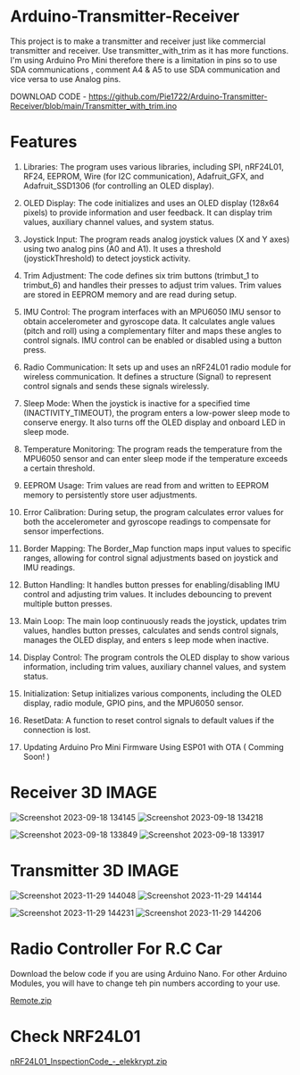 # Arduino-Transmitter-Receiver

This project is to make a transmitter and receiver just like commercial transmitter and receiver.
Use transmitter_with_trim as it has more functions. I'm using Arduino Pro Mini therefore there is a limitation in pins so to use SDA communications , comment A4 & A5 to use SDA communication and vice versa to use Analog pins. 

DOWNLOAD CODE - https://github.com/Pie1722/Arduino-Transmitter-Receiver/blob/main/Transmitter_with_trim.ino

# Features

1. Libraries: The program uses various libraries, including SPI, nRF24L01, RF24, EEPROM, Wire (for I2C communication), Adafruit_GFX, and Adafruit_SSD1306 (for controlling an OLED 
   display).

2. OLED Display: The code initializes and uses an OLED display (128x64 pixels) to provide information and user feedback. It can display trim values, auxiliary channel values, and system 
   status.

3. Joystick Input: The program reads analog joystick values (X and Y axes) using two analog pins (A0 and A1). It uses a threshold (joystickThreshold) to detect joystick activity.

4. Trim Adjustment: The code defines six trim buttons (trimbut_1 to trimbut_6) and handles their presses to adjust trim values. Trim values are stored in EEPROM memory and are read 
   during setup.

5. IMU Control: The program interfaces with an MPU6050 IMU sensor to obtain accelerometer and gyroscope data. It calculates angle values (pitch and roll) using a complementary filter 
   and maps these angles to control signals. IMU control can be enabled or disabled using a button press.

6. Radio Communication: It sets up and uses an nRF24L01 radio module for wireless communication. It defines a structure (Signal) to represent control signals and sends these signals 
   wirelessly.

7. Sleep Mode: When the joystick is inactive for a specified time (INACTIVITY_TIMEOUT), the program enters a low-power sleep mode to conserve energy. It also turns off the OLED display 
   and onboard LED in sleep mode.

8. Temperature Monitoring: The program reads the temperature from the MPU6050 sensor and can enter sleep mode if the temperature exceeds a certain threshold.

9. EEPROM Usage: Trim values are read from and written to EEPROM memory to persistently store user adjustments.

10. Error Calibration: During setup, the program calculates error values for both the accelerometer and gyroscope readings to compensate for sensor imperfections.

11. Border Mapping: The Border_Map function maps input values to specific ranges, allowing for control signal adjustments based on joystick and IMU readings.

12. Button Handling: It handles button presses for enabling/disabling IMU control and adjusting trim values. It includes debouncing to prevent multiple button presses.

13. Main Loop: The main loop continuously reads the joystick, updates trim values, handles button presses, calculates and sends control signals, manages the OLED display, and enters s 
    leep mode when inactive.

14. Display Control: The program controls the OLED display to show various information, including trim values, auxiliary channel values, and system status.

15. Initialization: Setup initializes various components, including the OLED display, radio module, GPIO pins, and the MPU6050 sensor.

16. ResetData: A function to reset control signals to default values if the connection is lost.

17. Updating Arduino Pro Mini Firmware Using ESP01 with OTA ( Comming Soon! )

# Receiver 3D IMAGE 

![Screenshot 2023-09-18 134145](https://github.com/HyperArx/Arduino-Transmitter-Receiver/assets/86643678/ea99f1ee-3162-425a-bd24-1693b3a2b001)
![Screenshot 2023-09-18 134218](https://github.com/HyperArx/Arduino-Transmitter-Receiver/assets/86643678/d91e2560-1855-461f-8238-2a0aa3840254)

![Screenshot 2023-09-18 133849](https://github.com/HyperArx/Arduino-Transmitter-Receiver/assets/86643678/028317d7-e2c3-4d8a-98c9-f3b1d13e1644)
![Screenshot 2023-09-18 133917](https://github.com/HyperArx/Arduino-Transmitter-Receiver/assets/86643678/2b8a5546-1c2a-4c96-98cb-bc6da7ae9cde)

# Transmitter 3D IMAGE 

![Screenshot 2023-11-29 144048](https://github.com/Pie1722/Arduino-Transmitter-Receiver/assets/86643678/67515aae-b524-4ce9-8beb-a0c335a004ae)
![Screenshot 2023-11-29 144144](https://github.com/Pie1722/Arduino-Transmitter-Receiver/assets/86643678/6ef1c2b3-3120-42b9-bcf1-dc3b32e28bc3)

![Screenshot 2023-11-29 144231](https://github.com/Pie1722/Arduino-Transmitter-Receiver/assets/86643678/a9c0915c-f6da-4f2d-988e-a53087edec23)
![Screenshot 2023-11-29 144206](https://github.com/Pie1722/Arduino-Transmitter-Receiver/assets/86643678/7d902b70-8d9b-4a57-b5a7-59573701b5e9)

# Radio Controller For R.C Car

Download the below code if you are using Arduino Nano. For other Arduino Modules, you will have to change teh pin numbers according to your use.

[Remote.zip](https://github.com/HyperArx/Arduino-Transmitter-Receiver/files/7878967/Remote.zip) 

# Check NRF24L01

[nRF24L01_InspectionCode_-_elekkrypt.zip](https://github.com/HyperArx/Arduino-Transmitter-Receiver/files/7919641/nRF24L01_InspectionCode_-_elekkrypt.zip)




